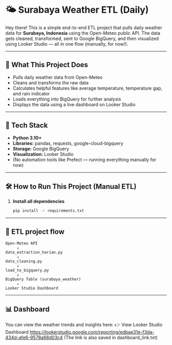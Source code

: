 # 🌤️ Surabaya Weather ETL (Daily)

Hey there! This is a simple end-to-end ETL project that pulls daily weather data for **Surabaya, Indonesia** using the Open-Meteo public API. The data gets cleaned, transformed, sent to Google BigQuery, and then visualized using Looker Studio — all in one flow (manually, for now!).

---

## 🎯 What This Project Does

- Pulls daily weather data from Open-Meteo
- Cleans and transforms the raw data
- Calculates helpful features like average temperature, temperature gap, and rain indicator
- Loads everything into BigQuery for further analysis
- Displays the data using a live dashboard on Looker Studio

---

## 🔧 Tech Stack

- **Python 3.10+**
- **Libraries:** pandas, requests, google-cloud-bigquery
- **Storage:** Google BigQuery
- **Visualization:** Looker Studio
- (No automation tools like Prefect — running everything manually for now)

---

## 🛠️ How to Run This Project (Manual ETL)

1. **Install all dependencies**
   ```bash
   pip install -r requirements.txt
   
---

## 🧱 ETL project flow

```text
Open-Meteo API
     ↓
data_extraction_harian.py
     ↓
data_cleaning.py
     ↓
load_to_bigquery.py
     ↓
BigQuery Table (surabaya_weather)
     ↓
Looker Studio Dashboard
```

---

## 📊 Dashboard
You can view the weather trends and insights here:
👉 View Looker Studio Dashboard
https://lookerstudio.google.com/reporting/edbae31e-f3da-434d-afe6-9578a68d03c4
(The link is also saved in dashboard_link.txt)
